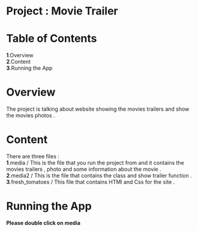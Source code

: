 # Project : Movie Trailer
  
  # Table of Contents
 **1**.Overview  
 **2**.Content  
 **3**.Running the App
  
  # Overview
  The project is talking about website showing the movies trailers and show the movies photos .
  # Content
  There are three files :  
 **1**.media  / This is the file that you run the project from and it contains the movies trailers , photo and some information about the movie .   
 **2**.media2  / This is the file that contains the class and show trailer function .  
 **3**.fresh_tomatoes /  This file that contains HTMl and Css for the site .
# Running the App
**Please double click on media**